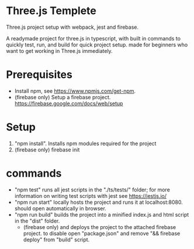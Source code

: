 # Three.js Templete
Three.js project setup with webpack, jest and firebase.

A readymade project for three.js in typescript, with built in commands to quickly test, run, and build for quick project setup.
made for beginners who want to get working in Three.js immediately.

# Prerequisites 

- Install npm, see https://www.npmjs.com/get-npm. 
- (firebase only) Setup a firebase project.  https://firebase.google.com/docs/web/setup

# Setup

1. "npm install".  Installs npm modules required for the project
1. (firebase only) firebase init 

# commands

- "npm test" runs all jest scripts in the "./ts/tests/" folder; for more information on writing test scripts with jest see https://jestjs.io/
- "npm run start"  locally hosts the project and runs it at localhost:8080. should open automatically in browser.
- "npm run build" builds the project into a minified index.js and html script in the "dist" folder.
  - (firebase only) and deploys the project to the attached firebase project. to disable open "package.json" and remove "&& firebase deploy" from "build" script.
